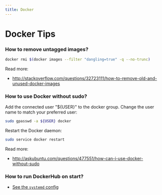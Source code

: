 ```yaml
---
title: Docker
---
```


Docker Tips
===========

### How to remove untagged images?

```bash
docker rmi $(docker images --filter "dangling=true" -q --no-trunc)
```

Read more:

- http://stackoverflow.com/questions/32723111/how-to-remove-old-and-unused-docker-images

### How to use Docker without sudo?

Add the connected user "${USER}" to the docker group. Change the user name to match your preferred user:

```bash
sudo gpasswd -a ${USER} docker
```

Restart the Docker daemon:

```bash
sudo service docker restart
```

Read more:

- http://askubuntu.com/questions/477551/how-can-i-use-docker-without-sudo

### How to run DockerHub on start?

- [See the `systemd` config](dockerhub)